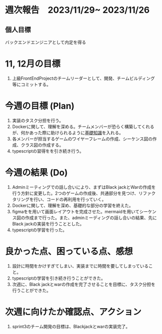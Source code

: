 # 週次報告　2023/11/29~ 2023/11/26

## 個人目標
バックエンドエンジニアとして内定を得る

# 11, 12月の目標
1. 上級FrontEndProjectのチームリーダーとして、開発、チームビルディング等にコミットする。
   
# 今週の目標 (Plan)
1. 実装のタスク分担を行う。
2. Dockerに関して、理解を深める。チームメンバーが恐らく構築してくれるが、何かあった際に助けられるように[基礎知識](https://zenn.dev/suzuki_hoge/books/2022-03-docker-practice-8ae36c33424b59/viewer/2-4-container-status)を入れる。
3. 各メンバーが担当するゲームのワイヤーフレームの作成、シーケンス図の作成、クラス図の作成する。
4. typescriptの習得をを引き続き行う。


# 今週の結果 (Do)
1. Adminミーティングでの話し合いにより、まずはBlack jackとWarの作成を行う方針に変更した。2つのゲームの作成後、共通部分を見つけ、リファクタリングを行い、コードの再利用を行っていく。
2. Dockerに関して、理解を深め、基礎的な部分の学習を終えた。
3. figmaをを用いて画面レイアウトを完成させた。mermaidを用いてシーケンス図の作成まで行った。また、adminミーディングの話し合いの結果、先にBlack jackの実装を行うこととした。
4. typescriptの学習を行った。

# 良かった点、困っている点、感想
1. 設計に時間をかけすぎてしまい、実装までに時間を要してしまっていること。
2. typescriptの学習を引き続き行うことができた。
3. 次週に、Black jackとwarの作成を完了させることを目標に、タスク分担を行うことができた。

# 次週に向けたか確認点、アクション
1. sprint3のチーム開発の目標は、Blackjackとwarの実装完了。
